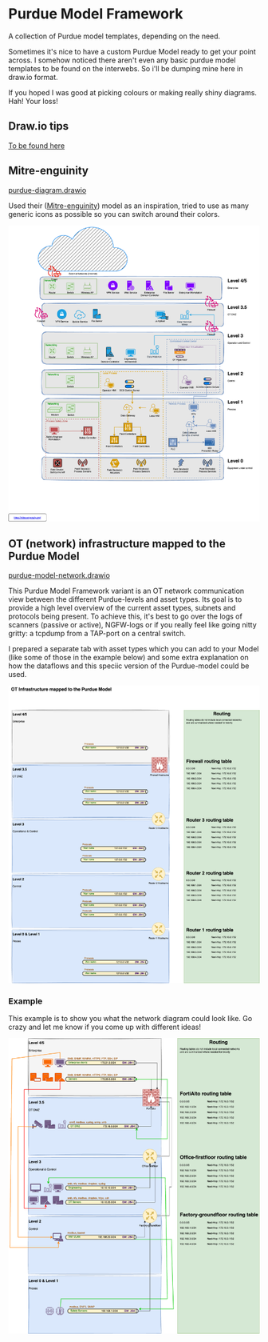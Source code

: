 # Purdue Model Framework

A collection of Purdue model templates, depending on the need.

Sometimes it's nice to have a custom Purdue Model ready to get your point across.
I somehow noticed there aren't even any basic purdue model templates to be found on the interwebs. So i'll be dumping mine here in draw.io format.

If you hoped I was good at picking colours or making really shiny diagrams. Hah! Your loss!

## Draw.io tips
[To be found here](draw.io.md)


## Mitre-enguinity
[purdue-diagram.drawio](purdue-diagram.drawio)

Used their ([Mitre-enguinity](https://mitre-engenuity.org/cybersecurity/center-for-threat-informed-defense/our-work/defending-ot-with-attack/)) model as an inspiration, tried to use as many generic icons as possible so you can switch around their colors.

![image](purdue-diagram.png)

## OT (network) infrastructure mapped to the Purdue Model
[purdue-model-network.drawio](purdue-model-network.drawio)

This Purdue Model Framework variant is an OT network communication view between the different Purdue-levels and asset types. Its goal is to provide a high level overview of the current asset types, subnets and protocols being present. To achieve this, it's best to go over the logs of scanners (passive or active), NGFW-logs or if you really feel like going nitty gritty: a tcpdump from a TAP-port on a central switch.

I prepared a separate tab with asset types which you can add to your Model (like some of those in the example below) and some extra explanation on how the dataflows and this speciic version of the Purdue-model could be used.



![image](purdue-model-network-Purdue-Model.drawio.png)

### Example

This example is to show you what the network diagram could look like. Go crazy and let me know if you come up with different ideas!

![image](purdue-model-network-Example.drawio.png)

